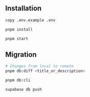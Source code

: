 ## Installation

```bash
copy .env.example .env

pnpm install

pnpm start
```

## Migration

```bash
# Changes from local to remote
pnpm db:diff <title_or_description>

pnpm db:cli

supabase db push
```
